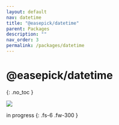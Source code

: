 ```yaml
---
layout: default
nav: datetime
title: "@easepick/datetime"
parent: Packages
description: ""
nav_order: 3
permalink: /packages/datetime
---
```


# @easepick/datetime
{: .no_toc }

![](https://img.shields.io/badge/npm-[version.number]-blue)

in progress
{: .fs-6 .fw-300 }
